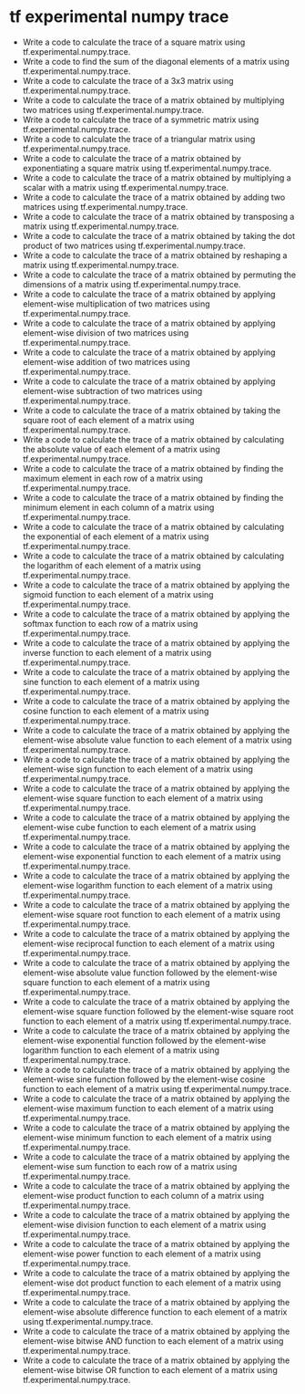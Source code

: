 # tf experimental numpy trace

- Write a code to calculate the trace of a square matrix using tf.experimental.numpy.trace.
- Write a code to find the sum of the diagonal elements of a matrix using tf.experimental.numpy.trace.
- Write a code to calculate the trace of a 3x3 matrix using tf.experimental.numpy.trace.
- Write a code to calculate the trace of a matrix obtained by multiplying two matrices using tf.experimental.numpy.trace.
- Write a code to calculate the trace of a symmetric matrix using tf.experimental.numpy.trace.
- Write a code to calculate the trace of a triangular matrix using tf.experimental.numpy.trace.
- Write a code to calculate the trace of a matrix obtained by exponentiating a square matrix using tf.experimental.numpy.trace.
- Write a code to calculate the trace of a matrix obtained by multiplying a scalar with a matrix using tf.experimental.numpy.trace.
- Write a code to calculate the trace of a matrix obtained by adding two matrices using tf.experimental.numpy.trace.
- Write a code to calculate the trace of a matrix obtained by transposing a matrix using tf.experimental.numpy.trace.
- Write a code to calculate the trace of a matrix obtained by taking the dot product of two matrices using tf.experimental.numpy.trace.
- Write a code to calculate the trace of a matrix obtained by reshaping a matrix using tf.experimental.numpy.trace.
- Write a code to calculate the trace of a matrix obtained by permuting the dimensions of a matrix using tf.experimental.numpy.trace.
- Write a code to calculate the trace of a matrix obtained by applying element-wise multiplication of two matrices using tf.experimental.numpy.trace.
- Write a code to calculate the trace of a matrix obtained by applying element-wise division of two matrices using tf.experimental.numpy.trace.
- Write a code to calculate the trace of a matrix obtained by applying element-wise addition of two matrices using tf.experimental.numpy.trace.
- Write a code to calculate the trace of a matrix obtained by applying element-wise subtraction of two matrices using tf.experimental.numpy.trace.
- Write a code to calculate the trace of a matrix obtained by taking the square root of each element of a matrix using tf.experimental.numpy.trace.
- Write a code to calculate the trace of a matrix obtained by calculating the absolute value of each element of a matrix using tf.experimental.numpy.trace.
- Write a code to calculate the trace of a matrix obtained by finding the maximum element in each row of a matrix using tf.experimental.numpy.trace.
- Write a code to calculate the trace of a matrix obtained by finding the minimum element in each column of a matrix using tf.experimental.numpy.trace.
- Write a code to calculate the trace of a matrix obtained by calculating the exponential of each element of a matrix using tf.experimental.numpy.trace.
- Write a code to calculate the trace of a matrix obtained by calculating the logarithm of each element of a matrix using tf.experimental.numpy.trace.
- Write a code to calculate the trace of a matrix obtained by applying the sigmoid function to each element of a matrix using tf.experimental.numpy.trace.
- Write a code to calculate the trace of a matrix obtained by applying the softmax function to each row of a matrix using tf.experimental.numpy.trace.
- Write a code to calculate the trace of a matrix obtained by applying the inverse function to each element of a matrix using tf.experimental.numpy.trace.
- Write a code to calculate the trace of a matrix obtained by applying the sine function to each element of a matrix using tf.experimental.numpy.trace.
- Write a code to calculate the trace of a matrix obtained by applying the cosine function to each element of a matrix using tf.experimental.numpy.trace.
- Write a code to calculate the trace of a matrix obtained by applying the element-wise absolute value function to each element of a matrix using tf.experimental.numpy.trace.
- Write a code to calculate the trace of a matrix obtained by applying the element-wise sign function to each element of a matrix using tf.experimental.numpy.trace.
- Write a code to calculate the trace of a matrix obtained by applying the element-wise square function to each element of a matrix using tf.experimental.numpy.trace.
- Write a code to calculate the trace of a matrix obtained by applying the element-wise cube function to each element of a matrix using tf.experimental.numpy.trace.
- Write a code to calculate the trace of a matrix obtained by applying the element-wise exponential function to each element of a matrix using tf.experimental.numpy.trace.
- Write a code to calculate the trace of a matrix obtained by applying the element-wise logarithm function to each element of a matrix using tf.experimental.numpy.trace.
- Write a code to calculate the trace of a matrix obtained by applying the element-wise square root function to each element of a matrix using tf.experimental.numpy.trace.
- Write a code to calculate the trace of a matrix obtained by applying the element-wise reciprocal function to each element of a matrix using tf.experimental.numpy.trace.
- Write a code to calculate the trace of a matrix obtained by applying the element-wise absolute value function followed by the element-wise square function to each element of a matrix using tf.experimental.numpy.trace.
- Write a code to calculate the trace of a matrix obtained by applying the element-wise square function followed by the element-wise square root function to each element of a matrix using tf.experimental.numpy.trace.
- Write a code to calculate the trace of a matrix obtained by applying the element-wise exponential function followed by the element-wise logarithm function to each element of a matrix using tf.experimental.numpy.trace.
- Write a code to calculate the trace of a matrix obtained by applying the element-wise sine function followed by the element-wise cosine function to each element of a matrix using tf.experimental.numpy.trace.
- Write a code to calculate the trace of a matrix obtained by applying the element-wise maximum function to each element of a matrix using tf.experimental.numpy.trace.
- Write a code to calculate the trace of a matrix obtained by applying the element-wise minimum function to each element of a matrix using tf.experimental.numpy.trace.
- Write a code to calculate the trace of a matrix obtained by applying the element-wise sum function to each row of a matrix using tf.experimental.numpy.trace.
- Write a code to calculate the trace of a matrix obtained by applying the element-wise product function to each column of a matrix using tf.experimental.numpy.trace.
- Write a code to calculate the trace of a matrix obtained by applying the element-wise division function to each element of a matrix using tf.experimental.numpy.trace.
- Write a code to calculate the trace of a matrix obtained by applying the element-wise power function to each element of a matrix using tf.experimental.numpy.trace.
- Write a code to calculate the trace of a matrix obtained by applying the element-wise dot product function to each element of a matrix using tf.experimental.numpy.trace.
- Write a code to calculate the trace of a matrix obtained by applying the element-wise absolute difference function to each element of a matrix using tf.experimental.numpy.trace.
- Write a code to calculate the trace of a matrix obtained by applying the element-wise bitwise AND function to each element of a matrix using tf.experimental.numpy.trace.
- Write a code to calculate the trace of a matrix obtained by applying the element-wise bitwise OR function to each element of a matrix using tf.experimental.numpy.trace.